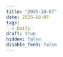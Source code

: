```yaml
---
title: "2025-10-07"
date: 2025-10-07
tags:
  - Daily
draft: true
hidden: false
disable_feed: false
---
```


